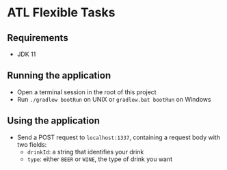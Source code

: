 # ATL Flexible Tasks

## Requirements

* JDK 11

## Running the application

* Open a terminal session in the root of this project
* Run `./gradlew bootRun` on UNIX or `gradlew.bat bootRun` on Windows

## Using the application

* Send a POST request to `localhost:1337`, containing a request body with two fields:
  * `drinkId`: a string that identifies your drink
  * `type`: either `BEER` or `WINE`, the type of drink you want
